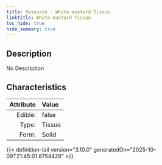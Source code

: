 ```yaml
---
title: Resource - White mustard Tissue
linkTitle: White mustard Tissue
toc_hide: true
hide_summary: true
---
```

<!-- This is generated by the MarsSim HelpGenertor, do not edit. -->

## Description
No Description

## Characteristics

| Attribute      | Value |
|--------:|:------|
|Edible:|false|
|Type:|Tissue|
|Form:|Solid|
 



    


{{< definition-tail version="3.10.0" generatedOn="2025-10-09T21:45:01.8754429" >}}


